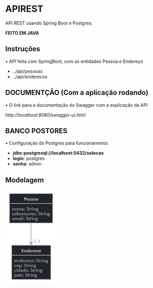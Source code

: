 # APIREST
API REST usando Spring Boot e Postgres;

**FEITO EM JAVA**
## Instruções
• API feita com SpringBoot, com as entidades Pessoa e Endereço
 - ../api/pessoas
 - ../api/enderecos
## DOCUMENTÇÃO (Com a aplicação rodando)
• O link para a documentação do Swagger com a explicação da API

*http://localhost:8080/swagger-ui.html*

## BANCO POSTGRES
• Configuração do Postgres para funcionamento:
  - **jdbc:postgresql://localhost:5432/selecao**
  - **login**: postgres
  - **senha**: admin
## Modelagem
<img src=modelagem.png>
 
